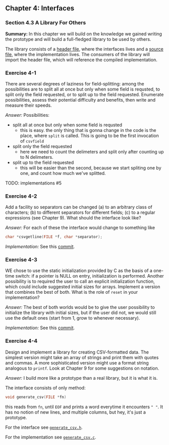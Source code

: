 ## Chapter 4: Interfaces

### Section 4.3 A Library For Others
**Summary:** In this chapter we will build on the knowledge we gained writing the prototype and will build a full-fledged
library to be used by others.

The library consists of a [header file](csv.h), where the interfaces lives
and a [source file](csv.c), where the implementation lives. The consumers of the library will import the header file,
which will reference the compiled implementation.

### Exercise 4-1
There are several degrees of laziness for field-splitting: among the possibilities are to split all
at once but only when some field is requsted, to split only the field requested, or to split up to
the field requested. Enumerate possibilities, assess their potential difficulty and benefits,
then write and measure their speeds.

*Answer:* Possibilities:
- split all at once but only when some field is requsted 
    - this is easy. the only thing that is gonna change in the code is the place, where `split` is called.
    This is going to be the first invocation of `csvfield`
- split only the field requested
    - here we need to count the delimeters and split only after counting up to N delimeters. 
- split up to the field requested
    - this will be easier than the second, because we start spliting one by one, and count how much we've splitted.

TODO: implementations #5

### Exercise 4-2
Add a facility so separators can be changed 
(a) to an arbitrary class of characters;
(b) to different separators for different fields;
(c) to a regular expressions (see Chapter 9).
What should the interface look like?

*Answer:* For each of these the interface would change to something like
```c
char *csvgetline(FILE *f, char *separator);
```

*Implementation:* See this [commit](https://github.com/asankov/the-practice-of-programming/commit/a17b9876cd918e988d383993ee0a4003d958da4b).

### Exercise 4-3
WE chose to use the static initialization provided by C as the basis of a one-time switch: 
if a pointer is NULL on entry, initialization is performed. Another possibility is to required the user to call an explicit
initialization function, which could include suggested initial sizes for arrays.
Implement a version that combines the best of both. What is the role of `reset` in your implementation?

*Answer:* The best of both worlds would be to give the user possibility to initialize the library with initial sizes,
but if the user did not, we would still use the default ones (start from 1, grow to whenever necessary).

*Implementation:* See this [commit](https://github.com/asankov/the-practice-of-programming/commit/e6b9cb4315c5b184011fe6a80eb44c3d6699f690).

### Exercise 4-4
Design and implement a library for creating CSV-formatted data. The simplest version might take an array of strings
and print them with quotes and commas. A more sophisticated version might use a format string analogous to `printf`.
Look at Chapter 9 for some suggestions on notation.

*Answer:* I build more like a prototype than a real library, but it is what it is.

The interface consists of only method:
```c
void generate_csv(FILE *fn)
```
this reads from `fn`, until `EOF` and prints a word everytime it encounters `" "`. It has no notion of new lines, and multiple columns, but hey, it's just a prototype.

For the interface see [`generate_csv.h`](generate_csv.h).

For the implementation see [`generate_csv.c`](generate_csv.h).
